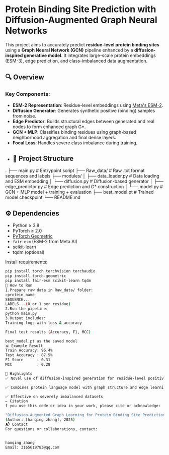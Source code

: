 # Protein Binding Site Prediction with Diffusion-Augmented Graph Neural Networks

This project aims to accurately predict **residue-level protein binding sites** using a **Graph Neural Network (GCN)** pipeline enhanced by a **diffusion-inspired generative model**. It integrates large-scale protein embeddings (ESM-3), edge prediction, and class-imbalanced data augmentation.

## 🔍 Overview
### Key Components:
- **ESM-2 Representation**: Residue-level embeddings using [Meta's ESM-2](https://huggingface.co/facebook/esm2_t33_650M_UR50D).
- **Diffusion Generator**: Generates synthetic positive (binding) samples from noise.
- **Edge Predictor**: Builds structural edges between generated and real nodes to form enhanced graph G*.
- **GCN + MLP**: Classifies binding residues using graph-based neighborhood aggregation and final dense layers.
- **Focal Loss**: Handles severe class imbalance during training.
- ## 📁 Project Structure
.
├── main.py # Entrypoint script
├── Raw_data/ # Raw .txt format sequences and labels
├── modules/
│ ├── data_loader.py # Data loading and ESM embedding
│ ├── diffusion.py # Diffusion-based generator
│ ├── edge_predictor.py # Edge prediction and G* construction
│ └── model.py # GCN + MLP model + training + evaluation
├── best_model.pt # Trained model checkpoint
└── README.md

## ⚙️ Dependencies

- Python ≥ 3.8  
- PyTorch ≥ 2.0  
- [PyTorch Geometric](https://pytorch-geometric.readthedocs.io/en/latest/)  
- `fair-esm` (ESM-2 from Meta AI)  
- scikit-learn  
- tqdm (optional)

Install requirements:

```bash
pip install torch torchvision torchaudio
pip install torch-geometric
pip install fair-esm scikit-learn tqdm
🚀 How to Run
1.Prepare raw data in Raw_data/ folder:
>protein_name
SEQUENCE...
LABELS...(0 or 1 per residue)
2.Run the pipeline:
python main.py
3.Output includes:
Training logs with loss & accuracy

Final test results (Accuracy, F1, MCC)

best_model.pt as the saved model
📊 Example Result
Train Accuracy: 96.4%
Test Accuracy : 87.5%
F1 Score      : 0.31
MCC           : 0.28

📌 Highlights
✅ Novel use of diffusion-inspired generation for residue-level positive augmentation

✅ Combines protein language model with graph structure and edge learning

✅ Effective on severely imbalanced datasets
✏️ Citation
f you use this code or idea in your work, please cite or acknowledge:

"Diffusion-Augmented Graph Learning for Protein Binding Site Prediction"
(Author: [hanqing zhang], 2025)
📬 Contact
For questions or collaborations, contact:


hanqing zhang
Email: 3165619783@qq.com

